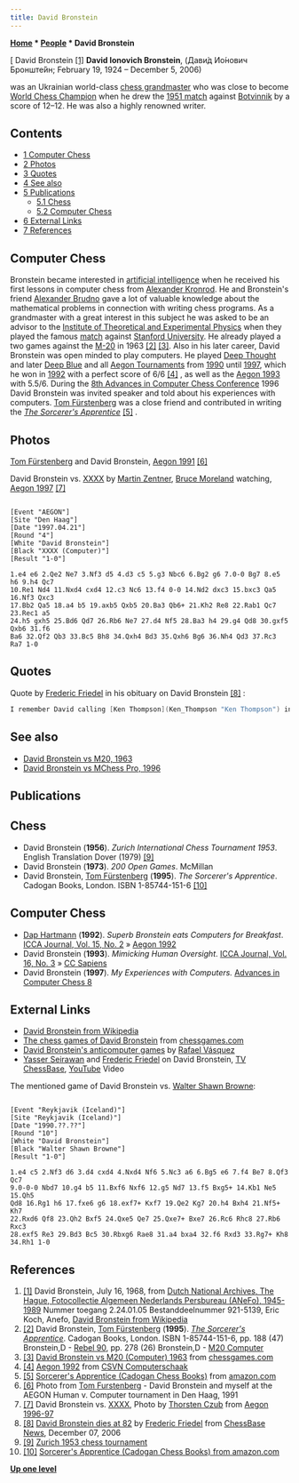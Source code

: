 ```yaml
---
title: David Bronstein
---
```

**[Home](Home "Home") * [People](People "People") * David Bronstein**

\[ David Bronstein <a id="cite-note-1" href="#cite-ref-1">[1]</a>
**David Ionovich Bronstein**, (Дави́д Ио́нович Бронште́йн; February 19, 1924 – December 5, 2006)

was an Ukrainian world-class [chess grandmaster](https://en.wikipedia.org/wiki/International_Grandmaster) who was close to become [World Chess Champion](https://en.wikipedia.org/wiki/World_Chess_Championship) when he drew the [1951 match](https://en.wikipedia.org/wiki/World_Chess_Championship_1951) against [Botvinnik](Mikhail_Botvinnik "Mikhail Botvinnik") by a score of 12–12. He was also a highly renowned writer.

## Contents

- [1 Computer Chess](#computer-chess)
- [2 Photos](#photos)
- [3 Quotes](#quotes)
- [4 See also](#see-also)
- [5 Publications](#publications)
  - [5.1 Chess](#chess)
  - [5.2 Computer Chess](#computer-chess-2)
- [6 External Links](#external-links)
- [7 References](#references)

## Computer Chess

Bronstein became interested in [artificial intelligence](Artificial_Intelligence "Artificial Intelligence") when he received his first lessons in computer chess from [Alexander Kronrod](Alexander_Kronrod "Alexander Kronrod"). He and Bronstein's friend [Alexander Brudno](Alexander_Brudno "Alexander Brudno") gave a lot of valuable knowledge about the mathematical problems in connection with writing chess programs. As a grandmaster with a great interest in this subject he was asked to be an advisor to the [Institute of Theoretical and Experimental Physics](Institute_of_Theoretical_and_Experimental_Physics "Institute of Theoretical and Experimental Physics") when they played the famous [match](Stanford-ITEP_Match "Stanford-ITEP Match") against [Stanford University](Stanford_University "Stanford University"). He already played a two games against the [M-20](M-20 "M-20") in 1963 <a id="cite-note-2" href="#cite-ref-2">[2]</a> <a id="cite-note-3" href="#cite-ref-3">[3]</a>. Also in his later career, David Bronstein was open minded to play computers. He played [Deep Thought](Deep_Thought "Deep Thought") and later [Deep Blue](Deep_Blue "Deep Blue") and all [Aegon Tournaments](Aegon_Tournaments "Aegon Tournaments") from [1990](Aegon_1990 "Aegon 1990") until [1997](Aegon_1997 "Aegon 1997"), which he won in [1992](Aegon_1992 "Aegon 1992") with a perfect score of 6/6 <a id="cite-note-4" href="#cite-ref-4">[4]</a> , as well as the [Aegon 1993](Aegon_1993 "Aegon 1993") with 5.5/6. During the [8th Advances in Computer Chess Conference](Advances_in_Computer_Chess_8 "Advances in Computer Chess 8") 1996 David Bronstein was invited speaker and told about his experiences with computers. [Tom Fürstenberg](Tom_F%C3%BCrstenberg "Tom Fürstenberg") was a close friend and contributed in writing the *[The Sorcerer's Apprentice](Tom_F%C3%BCrstenberg#TheSorcerersApprentice "Tom Fürstenberg")* <a id="cite-note-5" href="#cite-ref-5">[5]</a> .

## Photos

[](http://users.skynet.be/fidelity/furstenberg.html)
[Tom Fürstenberg](Tom_F%C3%BCrstenberg "Tom Fürstenberg") and David Bronstein, [Aegon 1991](Aegon_1991 "Aegon 1991") <a id="cite-note-6" href="#cite-ref-6">[6]</a>

[](http://www.thorstenczub.de/aegon.html)
David Bronstein vs. [XXXX](XXXX "XXXX") by [Martin Zentner](Martin_Zentner "Martin Zentner"), [Bruce Moreland](Bruce_Moreland "Bruce Moreland") watching, [Aegon 1997](Aegon_1997 "Aegon 1997") <a id="cite-note-7" href="#cite-ref-7">[7]</a>

```

[Event "AEGON"]
[Site "Den Haag"]
[Date "1997.04.21"]
[Round "4"]
[White "David Bronstein"]
[Black "XXXX (Computer)"]
[Result "1-0"]

1.e4 e6 2.Qe2 Ne7 3.Nf3 d5 4.d3 c5 5.g3 Nbc6 6.Bg2 g6 7.0-0 Bg7 8.e5 h6 9.h4 Qc7 
10.Re1 Nd4 11.Nxd4 cxd4 12.c3 Nc6 13.f4 0-0 14.Nd2 dxc3 15.bxc3 Qa5 16.Nf3 Qxc3 
17.Bb2 Qa5 18.a4 b5 19.axb5 Qxb5 20.Ba3 Qb6+ 21.Kh2 Re8 22.Rab1 Qc7 23.Rec1 a5 
24.h5 gxh5 25.Bd6 Qd7 26.Rb6 Ne7 27.d4 Nf5 28.Ba3 h4 29.g4 Qd8 30.gxf5 Qxb6 31.f6
Ba6 32.Qf2 Qb3 33.Bc5 Bh8 34.Qxh4 Bd3 35.Qxh6 Bg6 36.Nh4 Qd3 37.Rc3 Ra7 1-0

```

## Quotes

Quote by [Frederic Friedel](Frederic_Friedel "Frederic Friedel") in his obituary on David Bronstein <a id="cite-note-8" href="#cite-ref-8">[8]</a> :

```C++
I remember David calling [Ken Thompson](Ken_Thompson "Ken Thompson") in [New Jersey](https://en.wikipedia.org/wiki/New_Jersey) once, asking him if the computer scientist could analyse a position with the [endgame databases](Thompson%27s_Databases "Thompson's Databases") Ken had just created. Then he started dictating the position, with Ken desperately calling "stop" at six pieces. Bronstein's example contained about eleven, including pawns, which make the position even more difficult. Ken said something like: "Sorry, we can't do that. Maybe in a thousand years, but not at the current time." 

```

## See also

- [David Bronstein vs M20, 1963](M-20#Bronstein_M20 "M-20")
- [David Bronstein vs MChess Pro, 1996](Advances_in_Computer_Chess_8#Games "Advances in Computer Chess 8")

## Publications

## Chess

- David Bronstein (**1956**). *Zurich International Chess Tournament 1953*. English Translation Dover (1979) <a id="cite-note-9" href="#cite-ref-9">[9]</a>
- David Bronstein (**1973**). *200 Open Games*. McMillan
- David Bronstein, [Tom Fürstenberg](Tom_F%C3%BCrstenberg "Tom Fürstenberg") (**1995**). *The Sorcerer's Apprentice*. Cadogan Books, London. ISBN 1-85744-151-6 <a id="cite-note-10" href="#cite-ref-10">[10]</a>

## [](https://www.amazon.com/Sorcerers-Apprentice-Cadogan-Chess-Books/dp/1857441516) Computer Chess

- [Dap Hartmann](Dap_Hartmann "Dap Hartmann") (**1992**). *Superb Bronstein eats Computers for Breakfast*. [ICCA Journal, Vol. 15, No. 2](ICGA_Journal#15_2 "ICGA Journal") » [Aegon 1992](Aegon_1992 "Aegon 1992")
- David Bronstein (**1993**). *Mimicking Human Oversight*. [ICCA Journal, Vol. 16, No. 3](ICGA_Journal#16_3 "ICGA Journal") » [CC Sapiens](CC_Sapiens "CC Sapiens")
- David Bronstein (**1997**). *My Experiences with Computers.* [Advances in Computer Chess 8](Advances_in_Computer_Chess_8 "Advances in Computer Chess 8")

## External Links

- [David Bronstein from Wikipedia](https://en.wikipedia.org/wiki/David_Bronstein)
- [The chess games of David Bronstein](http://www.chessgames.com/perl/chessplayer?pid=16521) from [chessgames.com](http://www.chessgames.com/index.html)
- [David Bronstein's anticomputer games](http://www.angelfire.com/on/anticomputer/bronst.html) by [Rafael Vásquez](index.php?title=Rafael_V%C3%A1squez&action=edit&redlink=1 "Rafael Vásquez (page does not exist)")
- [Yasser Seirawan](https://en.wikipedia.org/wiki/Yasser_Seirawan) and [Frederic Friedel](Frederic_Friedel "Frederic Friedel") on David Bronstein, [TV ChessBase](ChessBase "ChessBase"), [YouTube](https://en.wikipedia.org/wiki/YouTube) Video

The mentioned game of David Bronstein vs. [Walter Shawn Browne](https://en.wikipedia.org/wiki/Walter_Browne):

```

[Event "Reykjavik (Iceland)"]
[Site "Reykjavik (Iceland)"]
[Date "1990.??.??"]
[Round "10"]
[White "David Bronstein"]
[Black "Walter Shawn Browne"]
[Result "1-0"]

1.e4 c5 2.Nf3 d6 3.d4 cxd4 4.Nxd4 Nf6 5.Nc3 a6 6.Bg5 e6 7.f4 Be7 8.Qf3 Qc7
9.0-0-0 Nbd7 10.g4 b5 11.Bxf6 Nxf6 12.g5 Nd7 13.f5 Bxg5+ 14.Kb1 Ne5 15.Qh5 
Qd8 16.Rg1 h6 17.fxe6 g6 18.exf7+ Kxf7 19.Qe2 Kg7 20.h4 Bxh4 21.Nf5+ Kh7
22.Rxd6 Qf8 23.Qh2 Bxf5 24.Qxe5 Qe7 25.Qxe7+ Bxe7 26.Rc6 Rhc8 27.Rb6 Rxc3
28.exf5 Re3 29.Bd3 Bc5 30.Rbxg6 Rae8 31.a4 bxa4 32.f6 Rxd3 33.Rg7+ Kh8 
34.Rh1 1-0

```

## References

1. <a id="cite-ref-1" href="#cite-note-1">[1]</a> David Bronstein, July 16, 1968, from [Dutch National Archives, The Hague, Fotocollectie Algemeen Nederlands Persbureau (ANeFo), 1945-1989](http://www.gahetna.nl/over-ons/open-data) Nummer toegang 2.24.01.05 Bestanddeelnummer 921-5139, Eric Koch, Anefo, [David Bronstein from Wikipedia](https://en.wikipedia.org/wiki/David_Bronstein)
1. <a id="cite-ref-2" href="#cite-note-2">[2]</a> David Bronstein, [Tom Fürstenberg](Tom_F%C3%BCrstenberg "Tom Fürstenberg") (**1995**). *[The Sorcerer's Apprentice](Tom_F%C3%BCrstenberg#TheSorcerersApprentice "Tom Fürstenberg")*. Cadogan Books, London. ISBN 1-85744-151-6, pp. 188 (47) Bronstein,D - [Rebel 90](Rebel "Rebel"), pp. 278 (26) Bronstein,D - [M20 Computer](ITEP_Chess_Program "ITEP Chess Program")
1. <a id="cite-ref-3" href="#cite-note-3">[3]</a> [David Bronstein vs M20 (Computer) 1963](http://www.chessgames.com/perl/chessgame?gid=1238081) from [chessgames.com](http://www.chessgames.com/index.html)
1. <a id="cite-ref-4" href="#cite-note-4">[4]</a> [Aegon 1992](http://www.csvn.nl/index.php?option=com_content&task=view&id=118&Itemid=50) from [CSVN Computerschaak](CSVN "CSVN")
1. <a id="cite-ref-5" href="#cite-note-5">[5]</a> [Sorcerer's Apprentice (Cadogan Chess Books)](http://www.amazon.com/exec/obidos/tg/detail/-/1857441516/104-6193618-9046309?vi=glance) from [amazon.com](http://www.amazon.com/)
1. <a id="cite-ref-6" href="#cite-note-6">[6]</a> Photo from [Tom Furstenberg](http://users.skynet.be/fidelity/furstenberg.html) - David Bronstein and myself at the AEGON Human v. Computer tournament in Den Haag, 1991
1. <a id="cite-ref-7" href="#cite-note-7">[7]</a> David Bronstein vs. [XXXX](XXXX "XXXX"), Photo by [Thorsten Czub](Thorsten_Czub "Thorsten Czub") from [Aegon 1996-97](http://www.thorstenczub.de/aegon.html)
1. <a id="cite-ref-8" href="#cite-note-8">[8]</a> [David Bronstein dies at 82](http://www.chessbase.com/newsdetail.asp?newsid=3525) by [Frederic Friedel](Frederic_Friedel "Frederic Friedel") from [ChessBase News](ChessBase "ChessBase"), December 07, 2006
1. <a id="cite-ref-9" href="#cite-note-9">[9]</a> [Zurich 1953 chess tournament](https://en.wikipedia.org/wiki/Zurich_1953_chess_tournament)
1. <a id="cite-ref-10" href="#cite-note-10">[10]</a> [Sorcerer's Apprentice (Cadogan Chess Books) from amazon.com](https://www.amazon.com/Sorcerers-Apprentice-Cadogan-Chess-Books/dp/1857441516)

**[Up one level](People "People")**


